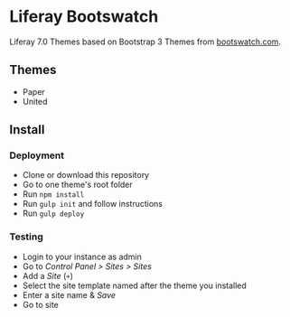 # Liferay Bootswatch

Liferay 7.0 Themes based on Bootstrap 3 Themes from [bootswatch.com](https://bootswatch.com/3/).

## Themes

- Paper
- United

## Install

### Deployment

- Clone or download this repository
- Go to one theme's root folder
- Run `npm install`
- Run `gulp init` and follow instructions
- Run `gulp deploy`

### Testing

- Login to your instance as admin
- Go to _Control Panel > Sites > Sites_
- Add a _Site_ (`+`)
- Select the site template named after the theme you installed
- Enter a site name & _Save_
- Go to site
